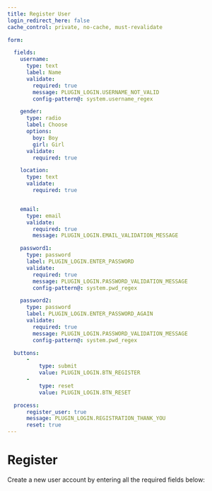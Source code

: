```yaml
---
title: Register User
login_redirect_here: false
cache_control: private, no-cache, must-revalidate

form:

  fields:
    username:
      type: text
      label: Name
      validate:
        required: true
        message: PLUGIN_LOGIN.USERNAME_NOT_VALID
        config-pattern@: system.username_regex

    gender:
      type: radio
      label: Choose
      options:
        boy: Boy
        girl: Girl
      validate:
        required: true

    location:
      type: text
      validate:
        required: true


    email:
      type: email
      validate:
        required: true
        message: PLUGIN_LOGIN.EMAIL_VALIDATION_MESSAGE

    password1:
      type: password
      label: PLUGIN_LOGIN.ENTER_PASSWORD
      validate:
        required: true
        message: PLUGIN_LOGIN.PASSWORD_VALIDATION_MESSAGE
        config-pattern@: system.pwd_regex

    password2:
      type: password
      label: PLUGIN_LOGIN.ENTER_PASSWORD_AGAIN
      validate:
        required: true
        message: PLUGIN_LOGIN.PASSWORD_VALIDATION_MESSAGE
        config-pattern@: system.pwd_regex

  buttons:
      -
          type: submit
          value: PLUGIN_LOGIN.BTN_REGISTER
      -
          type: reset
          value: PLUGIN_LOGIN.BTN_RESET

  process:
      register_user: true
      message: PLUGIN_LOGIN.REGISTRATION_THANK_YOU
      reset: true
---
```


# Register

Create a new user account by entering all the required fields below:
